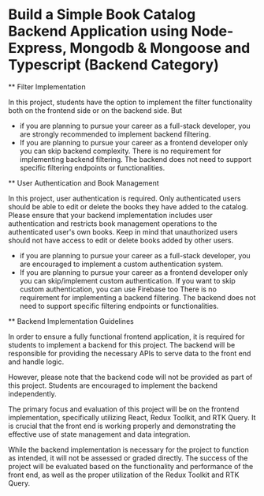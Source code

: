 # Build a Simple Book Catalog Backend Application using Node-Express, Mongodb & Mongoose and Typescript (Backend Category)
** Filter Implementation

In this project, students have the option to implement the filter functionality both on the frontend side or on the backend side. But 
- if you are planning to pursue your career as a full-stack developer, you are strongly recommended to implement backend filtering. 
- If you are planning to pursue your career as a frontend developer only you can skip backend complexity. There is no requirement for implementing backend filtering. The backend does not need to support specific filtering endpoints or functionalities. 

** User Authentication and Book Management

In this project, user authentication is required. Only authenticated users should be able to edit or delete the books they have added to the catalog. Please ensure that your backend implementation includes user authentication and restricts book management operations to the authenticated user's own books. Keep in mind that unauthorized users should not have access to edit or delete books added by other users.
- if you are planning to pursue your career as a full-stack developer, you are encouraged to implement a custom authentication system. 
- If you are planning to pursue your career as a frontend developer only you can skip/implement custom authentication. If you want to skip custom authentication, you can use Firebase too There is no requirement for implementing a backend filtering. The backend does not need to support specific filtering endpoints or functionalities.


** Backend Implementation Guidelines

In order to ensure a fully functional frontend application, it is required for students to implement a backend for this project. The backend will be responsible for providing the necessary APIs to serve data to the front end and handle logic.

However, please note that the backend code will not be provided as part of this project. Students are encouraged to implement the backend independently.

The primary focus and evaluation of this project will be on the frontend implementation, specifically utilizing React, Redux Toolkit, and RTK Query. It is crucial that the front end is working properly and demonstrating the effective use of state management and data integration.

While the backend implementation is necessary for the project to function as intended, it will not be assessed or graded directly. The success of the project will be evaluated based on the functionality and performance of the front end, as well as the proper utilization of the Redux Toolkit and RTK Query.
